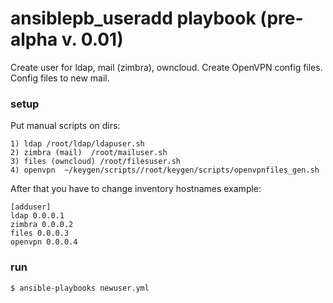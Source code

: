 # ansiblepb_useradd playbook (pre-alpha v. 0.01)
Create user for ldap, mail (zimbra), owncloud. Create OpenVPN config files. Сonfig files to new mail.

### setup

Put manual scripts on dirs:

```
1) ldap /root/ldap/ldapuser.sh
2) zimbra (mail)  /root/mailuser.sh
3) files (owncloud) /root/filesuser.sh
4) openvpn  ~/keygen/scripts//root/keygen/scripts/openvpnfiles_gen.sh
```

After that you have to change inventory hostnames
example: 
```
[adduser]
ldap 0.0.0.1 
zimbra 0.0.0.2
files 0.0.0.3
openvpn 0.0.0.4
```
### run

```
$ ansible-playbooks newuser.yml
```

